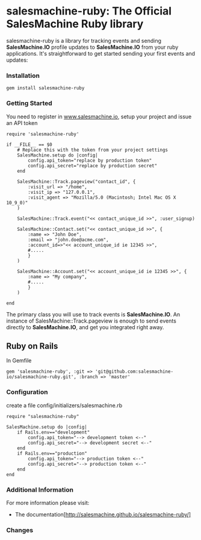 salesmachine-ruby: The Official SalesMachine Ruby library
====================================================================
salesmachine-ruby is a library for tracking events and sending **SalesMachine.IO** profile updates to **SalesMachine.IO** from your ruby applications. It's straightforward to get started sending your first events and updates:


### Installation

    gem install salesmachine-ruby

### Getting Started

You need to register in www.salesmachine.io, setup your project and issue an API token


    require 'salesmachine-ruby'

    if __FILE__ == $0
      	# Replace this with the token from your project settings
        SalesMachine.setup do |config|
            config.api_token="replace by production token"
        	config.api_secret="replace by production secret"
        end

        SalesMachine::Track.pageview("contact_id", {
        	:visit_url => "/home",
        	:visit_ip => "127.0.0.1",
        	:visit_agent => "Mozilla/5.0 (Macintosh; Intel Mac OS X 10_9_0)"
        )

        SalesMachine::Track.event("<< contact_unique_id >>", :user_signup)

        SalesMachine::Contact.set("<< contact_unique_id >>", {
            :name => "John Doe",
            :email => "john.doe@acme.com",
            :account_id=>"<< account_unique_id ie 12345 >>",
            #.....
            }
        )

        SalesMachine::Account.set("<< account_unique_id ie 12345 >>", {
            :name => "My company",
            #.....
            }
        )

    end


The primary class you will use to track events is **SalesMachine.IO**. An instance of
SalesMachine::Track.pageview is enough to send events directly to **SalesMachine.IO**, and get you integrated
right away.

## Ruby on Rails

In Gemfile

    gem 'salesmachine-ruby', :git => 'git@github.com:salesmachine-io/salesmachine-ruby.git', :branch => 'master'

### Configuration

create a file config/initializers/salesmachine.rb

    require "salesmachine-ruby"

    SalesMachine.setup do |config|
        if Rails.env=="development"
            config.api_token="--> development token <--"
            config.api_secret="--> development secret <--"
        end
        if Rails.env=="production"
            config.api_token="--> production token <--"
            config.api_secret="--> production token <--"
        end
    end


### Additional Information

For more information please visit:

* The documentation[http://salesmachine.github.io/salesmachine-ruby/]

### Changes




